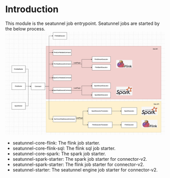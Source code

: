 # Introduction

This module is the seatunnel job entrypoint. Seatunnel jobs are started by the below process.
![seatunnel-workflow.svg](../docs/en/images/seatunnel_starter.png)

- seatunnel-core-flink: The flink job starter.
- seatunnel-core-flink-sql: The flink sql job starter.
- seatunnel-core-spark: The spark job starter.
- seatunnel-spark-starter: The spark job starter for connector-v2.
- seatunnel-spark-starter: The flink job starter for connector-v2.
- seatunnel-starter: The seatunnel engine job starter for connector-v2.